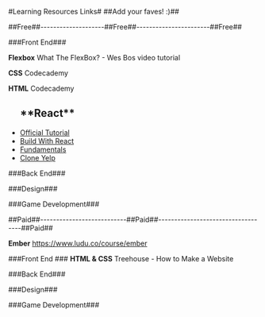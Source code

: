 #Learning Resources Links#
##Add your faves! :)##

##Free##--------------------##Free##-----------------------##Free##

###Front End###



**Flexbox** What The FlexBox? - Wes Bos video tutorial


**CSS** Codecademy


**HTML** Codecademy


<ul><h2>**React**</h2>
<li><a href="https://facebook.github.io/react/docs/getting-started.html">Official Tutorial</a></li>
<li><a href="http://buildwithreact.com/tutorial/">Build With React</a></li>
<li><a href="https://egghead.io/courses/react-fundamentals>React Fundamentals">Fundamentals</a></li>
<li><a href="https://www.fullstackreact.com/articles/react-tutorial-cloning-yelp/">Clone Yelp</a></li>
</ul>

###Back End###





###Design###




###Game Development###



##Paid##---------------------------##Paid##-----------------------------------##Paid##

**Ember**
https://www.ludu.co/course/ember


###Front End ###
**HTML & CSS** Treehouse - How to Make a Website

###Back End###



###Design###



###Game Development###
